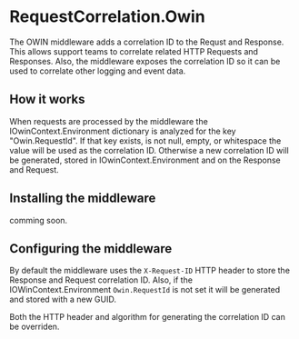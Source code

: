 # RequestCorrelation.Owin

The OWIN middleware adds a correlation ID to the Requst and Response.  This allows support teams to correlate related HTTP Requests and Responses.  Also, the middleware exposes the correlation ID so it can be used to correlate other logging and event data.

## How it works

When requests are processed by the middleware the IOwinContext.Environment dictionary is analyzed for the key "Owin.RequestId".  If that key exists, is not null, empty, or whitespace the value will be used as the correlation ID.  Otherwise a new correlation ID will be generated, stored in IOwinContext.Environment and on the Response and Request.

## Installing the middleware

comming soon.

## Configuring the middleware

By default the middleware uses the `X-Request-ID` HTTP header to store the Response and Request correlation ID.  Also, if the IOWinContext.Environment `Owin.RequestId` is not set it will be generated and stored with a new GUID.

Both the HTTP header and algorithm for generating the correlation ID can be overriden.
